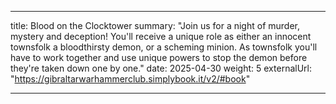 
---
title: Blood on the Clocktower
summary: "Join us for a night of murder, mystery and deception! You'll receive a unique role as either an innocent townsfolk a bloodthirsty demon, or a scheming minion. As townsfolk you'll have to work together and use unique powers to stop the demon before they're taken down one by one."
date: 2025-04-30
weight: 5
externalUrl: "https://gibraltarwarhammerclub.simplybook.it/v2/#book"

---
